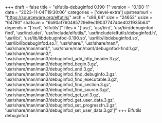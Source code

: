 +++
draft = false
title = "elfutils-debuginfod 0.190-1"
version = "0.190-1"
date = "2023-11-04T19:30:06"
categories = ['devel-extra']
upstreamurl = "https://sourceware.org/elfutils/"
arch = "x86_64"
size = "24652"
usize = "64790"
sha1sum = "6b90af760485729e9ec19037747d4e4021935b64"
depends = "['curl', 'elfutils']"
files = "['usr/', 'usr/bin/', 'usr/bin/debuginfod-find', 'usr/include/', 'usr/include/elfutils/', 'usr/include/elfutils/debuginfod.h', 'usr/lib/', 'usr/lib/libdebuginfod-0.190.so', 'usr/lib/libdebuginfod.so', 'usr/lib/libdebuginfod.so.1', 'usr/share/', 'usr/share/man/', 'usr/share/man/man1/', 'usr/share/man/man1/debuginfod-find.1.gz', 'usr/share/man/man3/', 'usr/share/man/man3/debuginfod_add_http_header.3.gz', 'usr/share/man/man3/debuginfod_begin.3.gz', 'usr/share/man/man3/debuginfod_end.3.gz', 'usr/share/man/man3/debuginfod_find_debuginfo.3.gz', 'usr/share/man/man3/debuginfod_find_executable.3.gz', 'usr/share/man/man3/debuginfod_find_section.3.gz', 'usr/share/man/man3/debuginfod_find_source.3.gz', 'usr/share/man/man3/debuginfod_get_url.3.gz', 'usr/share/man/man3/debuginfod_get_user_data.3.gz', 'usr/share/man/man3/debuginfod_set_progressfn.3.gz', 'usr/share/man/man3/debuginfod_set_user_data.3.gz']"
+++
Elfutils debuginfod